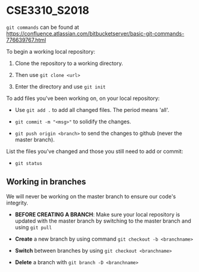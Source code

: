 # CSE3310_S2018

`git commands` can be found at https://confluence.atlassian.com/bitbucketserver/basic-git-commands-776639767.html

To begin a working local repository:

1. Clone the repository to a working directory.

2. Then use `git clone <url>`

3. Enter the directory and use `git init`


To add files you've been working on, on your local repository:

- Use `git add .` to add all changed files. The period means 'all'.

- `git commit -m "<msg>"` to solidify the changes.

- `git push origin <branch>` to send the changes to github (never the master branch).


List the files you've changed and those you still need to add or commit:

- `git status`

## Working in branches

We will never be working on the master branch to ensure our code's integrity.

- **BEFORE CREATING A BRANCH**: Make sure your local repository is updated with the master branch by switching to the master branch and using `git pull`

- **Create** a new branch by using command `git checkout -b <branchname>`

- **Switch** between branches by using `git checkout <branchname>`

- **Delete** a branch with `git branch -D <branchname>`

